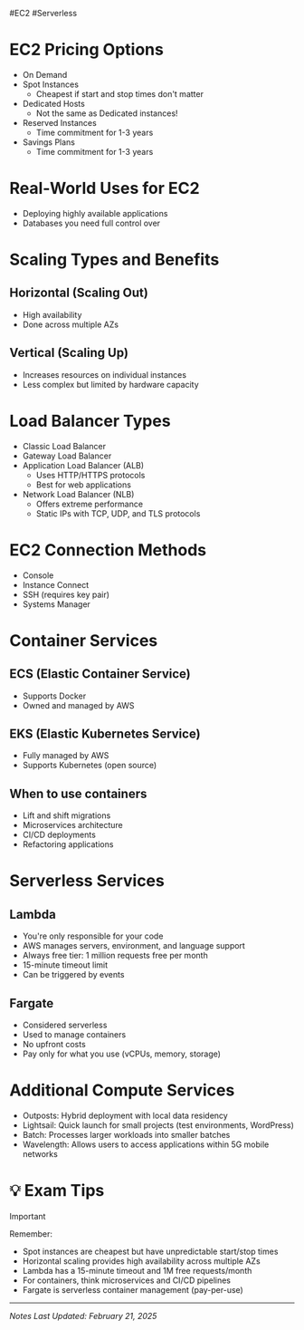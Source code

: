 #EC2 #Serverless 
#  EC2 Pricing Options
- On Demand
- Spot Instances
	- Cheapest if start and stop times don't matter
- Dedicated Hosts
	- Not the same as Dedicated instances!
- Reserved Instances
	- Time commitment for 1-3 years
- Savings Plans
	- Time commitment for 1-3 years
# Real-World Uses for EC2
- Deploying highly available applications
- Databases you need full control over
# Scaling Types and Benefits
## Horizontal (Scaling Out)
- High availability
- Done across multiple AZs
## Vertical (Scaling Up)
- Increases resources on individual instances
- Less complex but limited by hardware capacity
# Load Balancer Types
- Classic Load Balancer
- Gateway Load Balancer
- Application Load Balancer (ALB)
  - Uses HTTP/HTTPS protocols
  - Best for web applications
- Network Load Balancer (NLB)
  - Offers extreme performance
  - Static IPs with TCP, UDP, and TLS protocols
# EC2 Connection Methods
- Console
- Instance Connect
- SSH (requires key pair)
- Systems Manager
# Container Services
## ECS (Elastic Container Service)
- Supports Docker
- Owned and managed by AWS
## EKS (Elastic Kubernetes Service)
- Fully managed by AWS
- Supports Kubernetes (open source)
## When to use containers
- Lift and shift migrations
- Microservices architecture
- CI/CD deployments
- Refactoring applications
#  Serverless Services
## Lambda
- You're only responsible for your code
- AWS manages servers, environment, and language support
- Always free tier: 1 million requests free per month
- 15-minute timeout limit
- Can be triggered by events
## Fargate
- Considered serverless
- Used to manage containers
- No upfront costs
- Pay only for what you use (vCPUs, memory, storage)
# Additional Compute Services
- Outposts: Hybrid deployment with local data residency
- Lightsail: Quick launch for small projects (test environments, WordPress)
- Batch: Processes larger workloads into smaller batches
- Wavelength: Allows users to access applications within 5G mobile networks
# 💡 Exam Tips
> [!important]
> Remember:
> - Spot instances are cheapest but have unpredictable start/stop times
> - Horizontal scaling provides high availability across multiple AZs
> - Lambda has a 15-minute timeout and 1M free requests/month
> - For containers, think microservices and CI/CD pipelines
> - Fargate is serverless container management (pay-per-use)

---
*Notes Last Updated: February 21, 2025*